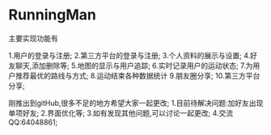 # RunningMan


主要实现功能有

1.用户的登录与注册;
2.第三方平台的登录与注册;
3.个人资料的展示与设置;
4.好友聊天,添加删除等;
5.地图的显示与用户追踪;
6.实时记录用户的运动状态;
7.为用户推荐最优的路线与方式;
8.运动结束各种数据统计
9.朋友圈分享;
10.第三方平台分享;

刚推出到gitHub,很多不足的地方希望大家一起更改;
1.目前待解决问题:加好友出现单项好友;
2.界面优化等;
3.如有发现其他问题,可以讨论一起更改;
4.交流QQ:64048861;